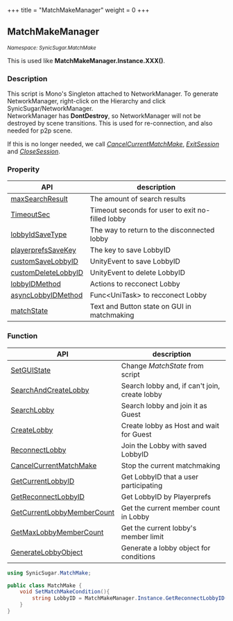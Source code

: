 +++
title = "MatchMakeManager"
weight = 0
+++

## MatchMakeManager
<small>*Namespace: SynicSugar.MatchMake*</small>

This is used like **MatchMakeManager.Instance.XXX()**.


### Description
This script is Mono's Singleton attached to NetworkManager.  To generate NetworkManager, right-click on the Hierarchy and click SynicSugar/NetworkManager.<br>
NetworkManager has **DontDestroy**, so NetworkManager will not be destroyed by scene transitions. This is used for re-connection, and also needed for p2p scene. <br>

If this is no longer needed, we call *[CancelCurrentMatchMake](../MatchMakeManager/cancelcurrentmatchmake)*, *[ExitSession](../../SynicSugar.P2P/ConnectHub/exitsession)* and *[CloseSession](../../SynicSugar.P2P/ConnectHub/exitsession)*.



### Properity
| API | description |
|---|---|
| [maxSearchResult](../MatchMakeManager/maxsearchresult)  | The amount of search results |
| [TimeoutSec](../MatchMakeManager/timeoutsec) | Timeout seconds for user to exit no-filled lobby |
| [lobbyIdSaveType](../MatchMakeManager/lobbyidsavetype) | The way to return to the disconnected lobby |
| [playerprefsSaveKey](../MatchMakeManager/playerprefssavekey) | The key to save LobbyID |
| [customSaveLobbyID](../MatchMakeManager/customsavelobbyid) | UnityEvent to save LobbyID |
| [customDeleteLobbyID](../MatchMakeManager/customdeletelobbyid) | UnityEvent to delete LobbyID |
| [lobbyIDMethod](../MatchMakeManager/lobbyidmethod) | Actions to recconect Lobby |
| [asyncLobbyIDMethod](../MatchMakeManager/asynclobbyidmethod) | Func&lt;UniTask&gt; to recconect Lobby |
| [matchState](../MatchMakeManager/matchstate) | Text and Button state on GUI in matchmaking |


### Function 
| API | description |
|---|---|
| [SetGUIState](../MatchMakeManager/setguistate) | Change *MatchState* from script |
| [SearchAndCreateLobby](../MatchMakeManager/searchandcreatelobby) | Search lobby and, if can't join, create lobby |
| [SearchLobby](../MatchMakeManager/searchlobby) | Search lobby and join it as Guest |
| [CreateLobby](../MatchMakeManager/createlobby) | Create lobby as Host and wait for Guest |
| [ReconnectLobby](../MatchMakeManager/reconnectlobby) | Join the Lobby with saved LobbyID |
| [CancelCurrentMatchMake](../MatchMakeManager/cancelcurrentmatchmake) | Stop the current matchmaking |
| [GetCurrentLobbyID](../MatchMakeManager/getcurrentlobbyid) | Get LobbyID that a user participating |
| [GetReconnectLobbyID](../MatchMakeManager/getreconnectlobbyid) | Get LobbyID by Playerprefs |
| [GetCurrentLobbyMemberCount](../MatchMakeManager/getcurrentlobbymembercount) | Get the current member count in Lobby |
| [GetMaxLobbyMemberCount](../MatchMakeManager/getmaxlobbymembercount) | Get the current lobby's member limit |
| [GenerateLobbyObject](../MatchMakeManager/generatelobbyobject) | Generate a lobby object for conditions |


```cs
using SynicSugar.MatchMake;

public class MatchMake {
    void SetMatchMakeCondition(){
        string LobbyID = MatchMakeManager.Instance.GetReconnectLobbyID();
    }
}
```